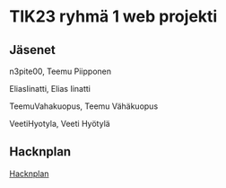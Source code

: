 # TIK23 ryhmä 1 web projekti

## Jäsenet
n3pite00, Teemu Piipponen<br />

EliasIinatti, Elias Iinatti<br />

TeemuVahakuopus, Teemu Vähäkuopus<br />

VeetiHyotyla, Veeti Hyötylä
## Hacknplan

[Hacknplan](https://app.hacknplan.com/p/202254/dashboards/project/)
